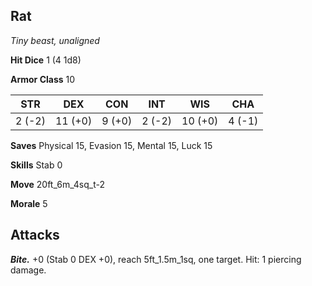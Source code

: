 ## Rat

*Tiny beast, unaligned*

**Hit Dice** 1 (4 1d8)

**Armor Class** 10

| STR     | DEX     | CON     | INT     | WIS     | CHA     |
|---------|---------|---------|---------|---------|---------|
|  2 (-2) | 11 (+0) |  9 (+0) |  2 (-2) | 10 (+0) |  4 (-1) |

**Saves** Physical 15, Evasion 15, Mental 15, Luck 15

**Skills** Stab 0

**Move** 20ft_6m_4sq_t-2

**Morale** 5

## Attacks

***Bite.*** +0 (Stab 0 DEX +0), reach 5ft_1.5m_1sq, one target. Hit: 1 piercing damage.

